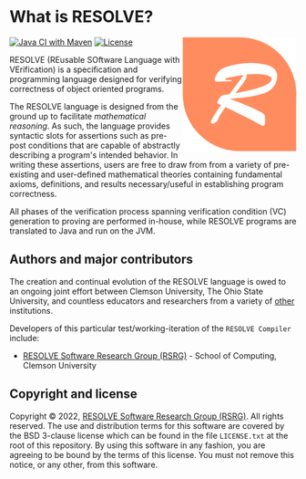 What is RESOLVE?
==============
[![Java CI with Maven](https://github.com/ClemsonRSRG/RESOLVE/actions/workflows/maven.yml/badge.svg)](https://github.com/ClemsonRSRG/RESOLVE/actions/workflows/maven.yml)
[![License](https://img.shields.io/badge/license-BSD-blue.svg)](https://raw.githubusercontent.com/ClemsonRSRG/RESOLVE/master/LICENSE.txt)
<img align="right" src="src/resources/images/resolve_logo.png" width="200"/>

RESOLVE (REusable SOftware Language with VErification) is a specification and programming language designed for verifying correctness of object oriented programs.

The RESOLVE language is designed from the ground up to facilitate *mathematical reasoning*. As such, the language provides syntactic slots for assertions such as pre-post conditions that are capable of abstractly describing a program's intended behavior. In writing these assertions, users are free to draw from from a variety of pre-existing and user-defined mathematical theories containing fundamental axioms, definitions, and results necessary/useful in establishing program correctness.

All phases of the verification process spanning verification condition (VC) generation to proving are performed in-house, while RESOLVE programs are translated to Java and run on the JVM.

## Authors and major contributors

The creation and continual evolution of the RESOLVE language is owed to an ongoing joint effort between Clemson University, The Ohio State University, and countless educators and researchers from a variety of [other](https://www.cs.clemson.edu/resolve/about.html) institutions.

Developers of this particular test/working-iteration of the `RESOLVE Compiler` include:

* [RESOLVE Software Research Group (RSRG)](https://www.cs.clemson.edu/resolve/) - School of Computing, Clemson University

## Copyright and license

Copyright © 2022, [RESOLVE Software Research Group (RSRG)](https://www.cs.clemson.edu/resolve/). All rights reserved. The use and distribution terms for this software are covered by the BSD 3-clause license which can be found in the file `LICENSE.txt` at the root of this repository. By using this software in any fashion, you are agreeing to be bound by the terms of this license. You must not remove this notice, or any other, from this software.
